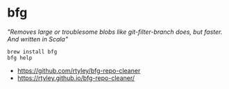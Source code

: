# bfg

_"Removes large or troublesome blobs like git-filter-branch does, but faster. And written in Scala"_

```
brew install bfg
bfg help
```

* https://github.com/rtyley/bfg-repo-cleaner
* https://rtyley.github.io/bfg-repo-cleaner/
